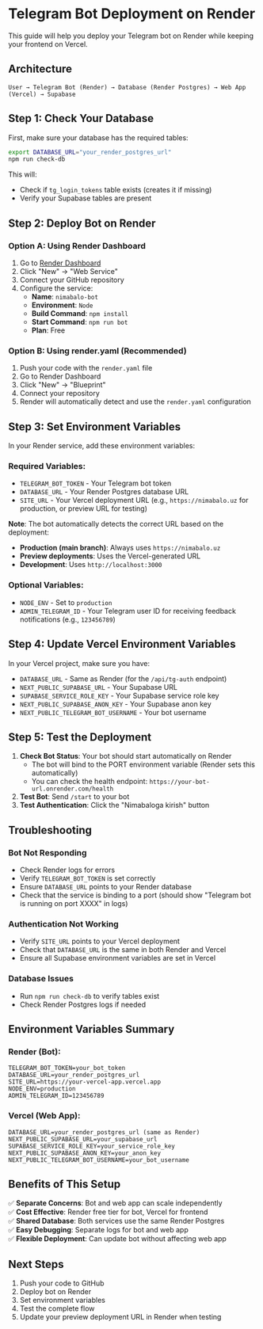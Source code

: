 # Telegram Bot Deployment on Render

This guide will help you deploy your Telegram bot on Render while keeping your frontend on Vercel.

## Architecture

```
User → Telegram Bot (Render) → Database (Render Postgres) → Web App (Vercel) → Supabase
```

## Step 1: Check Your Database

First, make sure your database has the required tables:

```bash
export DATABASE_URL="your_render_postgres_url"
npm run check-db
```

This will:
- Check if `tg_login_tokens` table exists (creates it if missing)
- Verify your Supabase tables are present

## Step 2: Deploy Bot on Render

### Option A: Using Render Dashboard

1. Go to [Render Dashboard](https://dashboard.render.com)
2. Click "New" → "Web Service"
3. Connect your GitHub repository
4. Configure the service:
   - **Name**: `nimabalo-bot`
   - **Environment**: `Node`
   - **Build Command**: `npm install`
   - **Start Command**: `npm run bot`
   - **Plan**: Free

### Option B: Using render.yaml (Recommended)

1. Push your code with the `render.yaml` file
2. Go to Render Dashboard
3. Click "New" → "Blueprint"
4. Connect your repository
5. Render will automatically detect and use the `render.yaml` configuration

## Step 3: Set Environment Variables

In your Render service, add these environment variables:

### Required Variables:
- `TELEGRAM_BOT_TOKEN` - Your Telegram bot token
- `DATABASE_URL` - Your Render Postgres database URL
- `SITE_URL` - Your Vercel deployment URL (e.g., `https://nimabalo.uz` for production, or preview URL for testing)

**Note**: The bot automatically detects the correct URL based on the deployment:
- **Production (main branch)**: Always uses `https://nimabalo.uz`
- **Preview deployments**: Uses the Vercel-generated URL
- **Development**: Uses `http://localhost:3000`

### Optional Variables:
- `NODE_ENV` - Set to `production`
- `ADMIN_TELEGRAM_ID` - Your Telegram user ID for receiving feedback notifications (e.g., `123456789`)

## Step 4: Update Vercel Environment Variables

In your Vercel project, make sure you have:
- `DATABASE_URL` - Same as Render (for the `/api/tg-auth` endpoint)
- `NEXT_PUBLIC_SUPABASE_URL` - Your Supabase URL
- `SUPABASE_SERVICE_ROLE_KEY` - Your Supabase service role key
- `NEXT_PUBLIC_SUPABASE_ANON_KEY` - Your Supabase anon key
- `NEXT_PUBLIC_TELEGRAM_BOT_USERNAME` - Your bot username

## Step 5: Test the Deployment

1. **Check Bot Status**: Your bot should start automatically on Render
   - The bot will bind to the PORT environment variable (Render sets this automatically)
   - You can check the health endpoint: `https://your-bot-url.onrender.com/health`
2. **Test Bot**: Send `/start` to your bot
3. **Test Authentication**: Click the "Nimabaloga kirish" button

## Troubleshooting

### Bot Not Responding
- Check Render logs for errors
- Verify `TELEGRAM_BOT_TOKEN` is set correctly
- Ensure `DATABASE_URL` points to your Render database
- Check that the service is binding to a port (should show "Telegram bot is running on port XXXX" in logs)

### Authentication Not Working
- Verify `SITE_URL` points to your Vercel deployment
- Check that `DATABASE_URL` is the same in both Render and Vercel
- Ensure all Supabase environment variables are set in Vercel

### Database Issues
- Run `npm run check-db` to verify tables exist
- Check Render Postgres logs if needed

## Environment Variables Summary

### Render (Bot):
```
TELEGRAM_BOT_TOKEN=your_bot_token
DATABASE_URL=your_render_postgres_url
SITE_URL=https://your-vercel-app.vercel.app
NODE_ENV=production
ADMIN_TELEGRAM_ID=123456789
```

### Vercel (Web App):
```
DATABASE_URL=your_render_postgres_url (same as Render)
NEXT_PUBLIC_SUPABASE_URL=your_supabase_url
SUPABASE_SERVICE_ROLE_KEY=your_service_role_key
NEXT_PUBLIC_SUPABASE_ANON_KEY=your_anon_key
NEXT_PUBLIC_TELEGRAM_BOT_USERNAME=your_bot_username
```

## Benefits of This Setup

✅ **Separate Concerns**: Bot and web app can scale independently  
✅ **Cost Effective**: Render free tier for bot, Vercel for frontend  
✅ **Shared Database**: Both services use the same Render Postgres  
✅ **Easy Debugging**: Separate logs for bot and web app  
✅ **Flexible Deployment**: Can update bot without affecting web app  

## Next Steps

1. Push your code to GitHub
2. Deploy bot on Render
3. Set environment variables
4. Test the complete flow
5. Update your preview deployment URL in Render when testing
